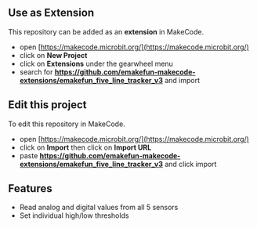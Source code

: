 ## Use as Extension

This repository can be added as an **extension** in MakeCode.

* open [https://makecode.microbit.org/](https://makecode.microbit.org/)
* click on **New Project**
* click on **Extensions** under the gearwheel menu
* search for **<https://github.com/emakefun-makecode-extensions/emakefun_five_line_tracker_v3>** and import

## Edit this project

To edit this repository in MakeCode.

* open [https://makecode.microbit.org/](https://makecode.microbit.org/)
* click on **Import** then click on **Import URL**
* paste **<https://github.com/emakefun-makecode-extensions/emakefun_five_line_tracker_v3>** and click import

## Features

* Read analog and digital values from all 5 sensors
* Set individual high/low thresholds
